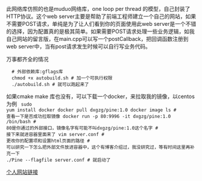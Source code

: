 此网络库仿照的也是muduo网络库，one loop per thread 的模型，自己封装了HTTP协议。这个web server主要是帮助了前端工程师建立一个自己的网站，如果不需要POST请求，单纯是为了让人们看到你的页面使用此web server是一个不错的选择，因为配置真的是极其简单。如果需要POST请求处理一些业务逻辑，如我自己网站的留言版，在main.cpp可以写一个postCallback，把回调函数注册到web server中，当有post请求发生时候可以自行写业务代码。


万事都齐全的情况
```
  # 外部依赖库:gflags库
  chmod +x autobuild.sh # 加一个可执行权限
  ./autobuild.sh # 就可以跑起来了
```

如果cmake make 库也没有，可以下载一个docker，来拉取我的镜像，以centos为例
<code>
    sudo yum install docker
    docker pull dxgzg/pine:1.0
    docker image ls # 查看一下是否成功拉取镜像
    docker run -p 80:9996 -it dxgzg/pine:1.0 /bin/bash # 80是你通过的外部接口，镜像名字有可能不叫dxgzg/pine:1.0这个名字
    # 接下来就进容器里面来了
    vim server.conf # 更改你的配置项和设置html页面的路径
    # 可以研究一下怎么把外部文件放进容器中，这个有博客介绍过，我没研究过，等有时间这里再补充一下
    ./Pine --flagfile server.conf # 就启动了
</code>

<a href="http://dxgzg.site">个人网站链接</a>
